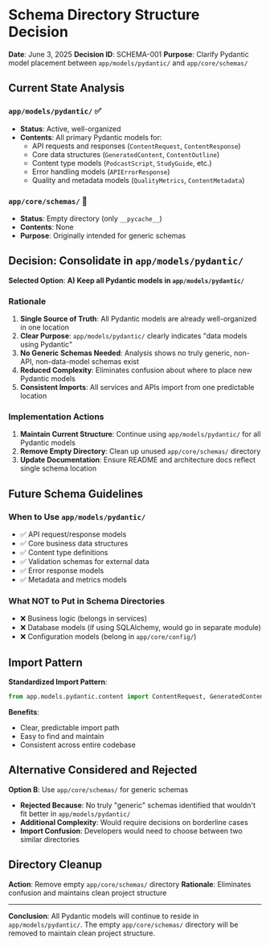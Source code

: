 # Schema Directory Structure Decision

**Date**: June 3, 2025
**Decision ID**: SCHEMA-001
**Purpose**: Clarify Pydantic model placement between `app/models/pydantic/` and `app/core/schemas/`

## Current State Analysis

### `app/models/pydantic/` ✅
- **Status**: Active, well-organized
- **Contents**: All primary Pydantic models for:
  - API requests and responses (`ContentRequest`, `ContentResponse`)
  - Core data structures (`GeneratedContent`, `ContentOutline`)
  - Content type models (`PodcastScript`, `StudyGuide`, etc.)
  - Error handling models (`APIErrorResponse`)
  - Quality and metadata models (`QualityMetrics`, `ContentMetadata`)

### `app/core/schemas/` 📁
- **Status**: Empty directory (only `__pycache__`)
- **Contents**: None
- **Purpose**: Originally intended for generic schemas

## Decision: Consolidate in `app/models/pydantic/`

**Selected Option**: **A) Keep all Pydantic models in `app/models/pydantic/`**

### Rationale

1. **Single Source of Truth**: All Pydantic models are already well-organized in one location
2. **Clear Purpose**: `app/models/pydantic/` clearly indicates "data models using Pydantic"
3. **No Generic Schemas Needed**: Analysis shows no truly generic, non-API, non-data-model schemas exist
4. **Reduced Complexity**: Eliminates confusion about where to place new Pydantic models
5. **Consistent Imports**: All services and APIs import from one predictable location

### Implementation Actions

1. **Maintain Current Structure**: Continue using `app/models/pydantic/` for all Pydantic models
2. **Remove Empty Directory**: Clean up unused `app/core/schemas/` directory
3. **Update Documentation**: Ensure README and architecture docs reflect single schema location

## Future Schema Guidelines

### When to Use `app/models/pydantic/`
- ✅ API request/response models
- ✅ Core business data structures
- ✅ Content type definitions
- ✅ Validation schemas for external data
- ✅ Error response models
- ✅ Metadata and metrics models

### What NOT to Put in Schema Directories
- ❌ Business logic (belongs in services)
- ❌ Database models (if using SQLAlchemy, would go in separate module)
- ❌ Configuration models (belong in `app/core/config/`)

## Import Pattern

**Standardized Import Pattern**:
```python
from app.models.pydantic.content import ContentRequest, GeneratedContent
```

**Benefits**:
- Clear, predictable import path
- Easy to find and maintain
- Consistent across entire codebase

## Alternative Considered and Rejected

**Option B**: Use `app/core/schemas/` for generic schemas
- **Rejected Because**: No truly "generic" schemas identified that wouldn't fit better in `app/models/pydantic/`
- **Additional Complexity**: Would require decisions on borderline cases
- **Import Confusion**: Developers would need to choose between two similar directories

## Directory Cleanup

**Action**: Remove empty `app/core/schemas/` directory
**Rationale**: Eliminates confusion and maintains clean project structure

---

**Conclusion**: All Pydantic models will continue to reside in `app/models/pydantic/`. The empty `app/core/schemas/` directory will be removed to maintain clean project structure.
